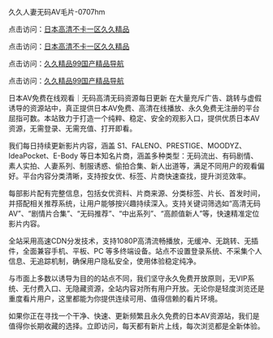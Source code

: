 久久人妻无码AⅤ毛片-0707hm


点击访问：<a href="https://bered.pages.dev/">日本高清不卡一区久久精品</a>

点击访问：<a href="https://gsd-agv.pages.dev/">日本高清不卡一区久久精品</a>

点击访问：<a href="https://tfda.pages.dev/">久久精品99国产精品导航</a>

点击访问：<a href="https://cfad.pages.dev/">久久精品99国产精品导航</a>


日本AV免费在线观看｜无码高清无码资源每日更新
在大量充斥广告、跳转与虚假诱导的资源站中，真正提供日本AV免费、高清在线播放、永久免费无注册的平台屈指可数。本站致力于打造一个纯粹、稳定、安全的观影入口，提供优质日本AV资源，无需登录、无需充值、打开即看。

我们每日持续更新影片内容，涵盖 S1、FALENO、PRESTIGE、MOODYZ、IdeaPocket、E-Body 等日本知名片商，涵盖多种类型：无码流出、有码剧情、素人实拍、人妻系列、制服诱惑、偷拍合集、新人出道等，满足不同用户的观看偏好。平台内容分类清晰，支持按女优、标签、片商快速查找，提升浏览效率。

每部影片配有完整信息，包括女优资料、片商来源、分类标签、片长、首发时间，并搭配相关推荐系统，让用户能够按兴趣持续深入。支持关键词筛选如“高清无码AV”、“剧情片合集”、“无码推荐”、“中出系列”、“高颜值新人”等，快速精准定位影片内容。

全站采用高速CDN分发技术，支持1080P高清流畅播放，无缓冲、无跳转、无插件，全面兼容手机、平板、PC 等多终端设备。站点不设置登录系统、不采集个人信息、无追踪机制，确保用户隐私安全，使用体验稳定纯净。

与市面上多数以诱导为目的的站点不同，我们坚守永久免费开放原则，无VIP系统、无付费入口、无隐藏资源，全站内容对所有用户开放。无论你是轻度浏览还是重度看片用户，这里都能为你提供连续可用、值得信赖的看片环境。

如果你正在寻找一个干净、快速、更新频繁且永久免费的日本AV资源站，我们是值得你长期收藏的选择。立即访问，每天都有新片上线，每次浏览都是全新体验。





<span style="display:none;">[Canonical link](https://github.com/ss36986/12586 ）</span>
